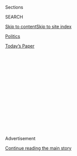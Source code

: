 <div id="app">

<div>

<div>

<div>

<div class="NYTAppHideMasthead css-1q2w90k e1suatyy0">

<div class="section css-ui9rw0 e1suatyy2">

<div class="css-eph4ug er09x8g0">

<div class="css-6n7j50">

</div>

<span class="css-1dv1kvn">Sections</span>

<div class="css-10488qs">

<span class="css-1dv1kvn">SEARCH</span>

</div>

[Skip to content](#site-content)[Skip to site
index](#site-index)

</div>

<div id="masthead-section-label" class="css-1wr3we4 eaxe0e00">

[Politics](https://www.nytimes.com/section/politics)

</div>

<div class="css-10698na e1huz5gh0">

</div>

</div>

<div id="masthead-bar-one" class="section hasLinks css-15hmgas e1csuq9d3">

<div class="css-uqyvli e1csuq9d0">

</div>

<div class="css-1uqjmks e1csuq9d1">

</div>

<div class="css-9e9ivx">

[](https://myaccount.nytimes.com/auth/login?response_type=cookie&client_id=vi)

</div>

<div class="css-1bvtpon e1csuq9d2">

[Today’s
Paper](https://www.nytimes.com/section/todayspaper)

</div>

</div>

</div>

</div>

<div data-aria-hidden="false">

<div id="site-content" data-role="main">

<div>

<div class="css-1aor85t" style="opacity:0.000000001;z-index:-1;visibility:hidden">

<div class="css-1hqnpie">

<div class="css-epjblv">

<span class="css-17xtcya">[Politics](/section/politics)</span><span class="css-x15j1o">|</span><span class="css-fwqvlz">Putin
Led a Complex Cyberattack Scheme to Aid Trump, Report
Finds</span>

</div>

<div class="css-k008qs">

<div class="css-1iwv8en">

<span class="css-18z7m18"></span>

<div>

</div>

</div>

<span class="css-1n6z4y">https://nyti.ms/2jbRig6</span>

<div class="css-1705lsu">

<div class="css-4xjgmj">

<div class="css-4skfbu" data-role="toolbar" data-aria-label="Social Media Share buttons, Save button, and Comments Panel with current comment count" data-testid="share-tools">

  - 
  - 
  - 
  - 
    
    <div class="css-6n7j50">
    
    </div>

  - 
  - 

</div>

</div>

</div>

</div>

</div>

</div>

<div class="css-13pd83m">

</div>

<div id="top-wrapper" class="css-1sy8kpn">

<div id="top-slug" class="css-l9onyx">

Advertisement

</div>

[Continue reading the main
story](#after-top)

<div class="ad top-wrapper" style="text-align:center;height:100%;display:block;min-height:250px">

<div id="top" class="place-ad" data-position="top" data-size-key="top">

</div>

</div>

<div id="after-top">

</div>

</div>

<div id="sponsor-wrapper" class="css-1hyfx7x">

<div id="sponsor-slug" class="css-19vbshk">

Supported by

</div>

[Continue reading the main
story](#after-sponsor)

<div id="sponsor" class="ad sponsor-wrapper" style="text-align:center;height:100%;display:block">

</div>

<div id="after-sponsor">

</div>

</div>

<div class="css-1vkm6nb ehdk2mb0">

# Putin Led a Complex Cyberattack Scheme to Aid Trump, Report Finds

</div>

<div class="css-79elbk" data-testid="photoviewer-wrapper">

<div class="css-z3e15g" data-testid="photoviewer-wrapper-hidden">

</div>

<div class="css-1a48zt4 ehw59r15" data-testid="photoviewer-children">

![<span class="css-16f3y1r e13ogyst0" data-aria-hidden="true">President-elect
Donald J. Trump left One World Trade Center after a meeting on
Friday.</span><span class="css-cnj6d5 e1z0qqy90" itemprop="copyrightHolder"><span class="css-1ly73wi e1tej78p0">Credit...</span><span><span>Lucas
Jackson/Reuters</span></span></span>](https://static01.nyt.com/images/2017/01/07/us/07trump3_hp/07trump3_hp-articleInline.jpg?quality=75&auto=webp&disable=upscale)

</div>

</div>

<div class="css-xt80pu e12qa4dv0">

<div class="css-18e8msd">

<div class="css-vp77d3 epjyd6m0">

<div class="css-1baulvz">

By [<span class="css-1baulvz" itemprop="name">Michael D.
Shear</span>](http://www.nytimes.com/by/michael-d-shear) and
[<span class="css-1baulvz last-byline" itemprop="name">David E.
Sanger</span>](http://www.nytimes.com/by/david-e-sanger)

</div>

</div>

  - Jan. 6,
    2017

  - 
    
    <div class="css-4xjgmj">
    
    <div class="css-d8bdto" data-role="toolbar" data-aria-label="Social Media Share buttons, Save button, and Comments Panel with current comment count" data-testid="share-tools">
    
      - 
      - 
      - 
      - 
        
        <div class="css-6n7j50">
        
        </div>
    
      - 
      - 
    
    </div>
    
    </div>

</div>

</div>

<div class="section meteredContent css-1r7ky0e" name="articleBody" itemprop="articleBody">

<div class="css-1fanzo5 StoryBodyCompanionColumn">

<div class="css-53u6y8">

WASHINGTON — President Vladimir V. Putin of Russia directed a vast
cyberattack aimed at denying Hillary Clinton the presidency and
installing Donald J. Trump in the Oval Office, the nation’s top
intelligence agencies said in an extraordinary report they delivered on
Friday to Mr. Trump.

The officials presented their unanimous conclusions to Mr. Trump in a
two-hour briefing at Trump Tower in New York that brought the leaders of
America’s intelligence agencies face to face with their most vocal
skeptic, the president-elect, who has repeatedly cast doubt on Russia’s
role. The meeting came just two weeks before Mr. Trump’s inauguration
and was underway even as the electoral votes from his victory were being
formally counted in a joint session of Congress.

Soon after leaving the meeting, intelligence officials [released the
declassified,<span class="css-8l6xbc evw5hdy0"> </span>damning
report](http://www.nytimes.com/interactive/2017/01/06/us/politics/document-russia-hacking-report-intelligence-agencies.html?_r=0)
that described the sophisticated cybercampaign as part of a continuing
Russian effort to weaken the United States government and its democratic
institutions. The report — a virtually unheard-of, real-time revelation
by the American intelligence agencies that undermined the legitimacy of
the president who is about to direct them — made the case that Mr. Trump
was the favored candidate of Mr. Putin.

The Russian leader, the report said, sought to denigrate Mrs. Clinton,
and the report detailed what the officials had revealed to President
Obama a day earlier: Mr. Trump’s victory followed a complicated,
multipart cyberinformation attack whose goal had evolved to help the
Republican win.

</div>

</div>

<div class="css-1fanzo5 StoryBodyCompanionColumn">

<div class="css-53u6y8">

The 25-page report did not conclude that Russian involvement tipped the
election to Mr. Trump.

The public report lacked the evidence that intelligence officials said
was included in a classified version, which they described as
information on the sources and methods used to collect the information
about Mr. Putin and his associates. Those would include intercepts of
conversations and the harvesting of computer data from “implants” that
the United States and its allies have put in Russian computer
networks.

</div>

</div>

<div class="css-1sngw6j">

[](https://www.nytimes.com/interactive/2017/01/06/us/russian-hack-evidence.html)

<div class="css-1eoytci">

![](https://static01.nyt.com/images/2017/01/06/us/russian-hack-evidence-1483678537382/russian-hack-evidence-1483678537382-largeHorizontalJumbo.jpg)

</div>

<div class="css-1rha1bf">

## Was It a 400-Pound, 14-Year-Old Hacker, or Russia? Here’s Some of the Evidence

Reports released by information security companies provide evidence
about the hacking of United States political officials and
organizations.

</div>

</div>

<div class="css-1fanzo5 StoryBodyCompanionColumn">

<div class="css-53u6y8">

Much of the unclassified report focused instead on an overt Kremlin
propaganda campaign that would be unlikely to convince skeptics of the
report’s more serious conclusions.

The report may be a political blow to Mr. Trump. But it is also a risky
moment for the intelligence agencies that have become more powerful
since the Sept. 11, 2001, attacks, but have had to fend off allegations
that they exaggerated intelligence during the buildup to the Iraq war.

The declassified report did describe in detail the efforts of Mr. Putin
and his security services, including the creation of the online Guccifer
2.0 persona and DCLeaks.com to release information gained from the hacks
to the public.

</div>

</div>

<div class="css-1fanzo5 StoryBodyCompanionColumn">

<div class="css-53u6y8">

“Putin and the Russian Government aspired to help President-elect
Trump’s election chances when possible by discrediting Secretary
Clinton and publicly contrasting her unfavorably to him,” the report by
the nation’s intelligence agencies concluded.

Mr. Trump, whose resistance to that very conclusion has led him to
repeatedly mock the country’s intelligence services on Twitter since
Election Day, issued a written statement that appeared to concede some
Russian involvement. But Mr. Trump said nothing about the conclusion
that Mr. Putin had sought to aid his candidacy, other than insisting
that he still believes the Russian attacks had no effect on the outcome.

The president-elect’s written statement came just hours after Mr. Trump
[told The New York
Times](https://www.nytimes.com/2017/01/06/us/politics/donald-trump-wall-hack-russia.html)
in an interview that the storm surrounding Russian hacking was nothing
more than a “political witch hunt” carried out by his adversaries, who
he said were embarrassed by their loss to him in the 2016 election.
Speaking by telephone three hours before the intelligence briefing, Mr.
Trump repeatedly criticized the intense focus on Russia.

“China, relatively recently, hacked 20 million government names,” he
said, referring to the breach of computers at the Office of Personnel
Management in late 2014 and early 2015. “How come nobody even talks
about that? This is a political witch hunt.”

Later, Mr. Trump sought to blame the Democrats for any cyberattacks that
might have occurred. “Gross negligence by the Democratic National
Committee allowed hacking to take place,” [he said in a
Twitter](https://twitter.com/realDonaldTrump/status/817579925771341825)
message posted about 11 p.m. “The Republican National Committee had
strong defense\!”

Vice President-elect Mike Pence told reporters that he and Mr. Trump had
“appreciated the presentation” by the intelligence officials and
described the conversation as “respectful.” Mr. Pence said the new
administration would take aggressive action “to combat cyberattacks and
protect the security of the American people from this type of intrusion
in the future.”

</div>

</div>

<div class="css-1fanzo5 StoryBodyCompanionColumn">

<div class="css-53u6y8">

Mr. Trump, who has consistently questioned the evidence of Russian
hacking during the election, did so again Friday before he met with the
intelligence officials. Asked why he thought there was so much attention
on the Russian cyberattacks, the president-elect said the motivation was
political.

He also repeated his criticism of the American intelligence agencies,
saying that “a lot of mistakes were made” in the past, noting in
particular the attacks on the World Trade Center and saying, as he has
repeatedly, that “weapons of mass destruction was one of the great
mistakes of all time.”

But after meeting with the intelligence officials, Mr. Trump appeared to
moderate his position, conceding that “Russia, China, other countries,
outside groups and people are consistently trying to break through the
cyberinfrastructure of our governmental institutions, businesses and
organizations, including the Democrat National
Committee.”

</div>

</div>

<div class="css-1sngw6j">

[](https://www.nytimes.com/interactive/2016/12/29/us/politics/russian-hack-in-200-words.html)

<div class="css-1eoytci">

![](https://static01.nyt.com/images/2016/12/29/us/politics/russian-hack-in-200-words-1483060431834/russian-hack-in-200-words-1483060431834-square640-v2.png)

</div>

<div class="css-1rha1bf">

## The Russian Hacking in 200 Words

President Obama announced sanctions against Russia for trying to
influence the 2016 election through cyberattacks. Here’s what led to the
sanctions.

</div>

</div>

<div class="css-1fanzo5 StoryBodyCompanionColumn">

<div class="css-53u6y8">

The report described a broad campaign of covert operations, including
the “trolling” on the internet of people who were viewed as opponents of
Russia’s effort. While it accused Russian intelligence agencies of
obtaining and maintaining “access to elements of multiple U.S. state or
local electoral boards,” it concluded — as officials have publicly —
that there was no evidence of tampering with the tallying of the vote on
Nov. 8.

The report, reflecting the assessments of the C.I.A., the F.B.I. and the
National Security Agency, stopped short of backing up Mr. Trump on his
declaration that the hacking activity had no effect on the election.

“We did not make an assessment of the impact that Russian activities had
on the outcome of the 2016 election,” the report concluded, saying it
was beyond its responsibility to analyze American “political processes”
or public opinion.

</div>

</div>

<div class="css-1fanzo5 StoryBodyCompanionColumn">

<div class="css-53u6y8">

The intelligence agencies also concluded “with high confidence” that
Russia’s main military intelligence unit, the G.R.U., created a
“persona” called Guccifer 2.0 and a website, DCLeaks.com, to release
the emails of the Democratic National Committee and of the chairman of
the Clinton campaign, John D. Podesta.

When those disclosures received what was seen as insufficient attention,
the report said, the G.R.U. “relayed material it acquired from the
D.N.C. and senior Democratic officials to WikiLeaks.” The founder of
WikiLeaks, Julian Assange, has denied that Russia was the source of the
emails it published.

The role of RT — the Russian English-language news organization that
American intelligence says is a Kremlin propaganda operation — in the
Kremlin’s effort to influence the election is covered in far more detail
by the report than any other aspect of the Russian campaign. An annex in
the report on RT, which was first written in 2012 but not previously
made public, takes up eight pages of the report’s 14-page main
section.

</div>

</div>

<div style="max-width:100%;margin:0 auto">

<div class="css-17dprlf" data-id="100000004799217" data-slug="news-tips-article-promo" style="max-width:580px">

</div>

</div>

<div class="css-1fanzo5 StoryBodyCompanionColumn">

<div class="css-53u6y8">

The report’s unequivocal assessment of RT presents an awkward
development for Lt. Gen. Michael T. Flynn, who is Mr. Trump’s choice to
serve as national security adviser. Mr. Flynn has appeared repeatedly on
RT’s news programs and in December 2015 was paid by the network to give
a speech in Russia and attend its lavish anniversary party, where he sat
at the elbow of Mr. Putin. Mr. Flynn has since defended his speech,
insisting that RT is no different from CNN or MSNBC.

The report also stated that Russia collected data “on some
Republican-affiliated targets,” but did not disclose the contents of
whatever it harvested.

Intelligence officials who prepared the classified report have concluded
that British intelligence was among the first to raise an alarm that
Moscow hacked into the Democratic National Committee’s computer servers,
and alerted their American counterparts, according to two people
familiar with the conclusions.

</div>

</div>

<div class="css-1fanzo5 StoryBodyCompanionColumn">

<div class="css-53u6y8">

The British role, which has been closely held, is a critical part of the
timeline because it suggests that some of the first tipoffs, in fall
2015, came from voice intercepts, computer traffic or informants outside
the United States, as emails and other data from the Democratic National
Committee flowed out of the country.

The conclusions in the report were described on Thursday to President
Obama and on Friday to Mr. Trump by James R. Clapper Jr., the director
of national intelligence; John O. Brennan, the director of the C.I.A.;
Adm. Michael S. Rogers, the director of the National Security Agency;
and James B. Comey, the director of the F.B.I.

The key to the public report’s assessment is that Russia’s motives
“evolved over the course of the campaign.” When it appeared that Mrs.
Clinton was more likely to win, it concluded, the Russian effort focused
“on undermining her future presidency,” with pro-Kremlin bloggers
preparing a Twitter campaign with the hashtag \#DemocracyRIP. It noted
that Mr. Putin had a particular animus for Mrs. Clinton because he
believed she had incited protests against him in 2011.

Yet the attacks, the report said, began long before anyone could have
known that Mr. Trump, considered a dark horse, would win the Republican
nomination. It said the attacks began as early as July 2015, when
Russian intelligence operatives first [gained access to the Democratic
National Committee’s
networks](https://www.nytimes.com/2016/12/13/us/politics/russia-hack-election-dnc.html).
Russia maintained that access for 11 months, until “at least June 2016,”
the report concludes, leaving open the possibility that Russian
cyberattackers may have had access even after the firm CrowdStrike
believed that it had kicked them off the networks.

</div>

</div>

</div>

<div>

</div>

<div>

</div>

<div>

</div>

<div>

<div id="bottom-wrapper" class="css-1ede5it">

<div id="bottom-slug" class="css-l9onyx">

Advertisement

</div>

[Continue reading the main
story](#after-bottom)

<div id="bottom" class="ad bottom-wrapper" style="text-align:center;height:100%;display:block;min-height:90px">

</div>

<div id="after-bottom">

</div>

</div>

</div>

</div>

</div>

## Site Index

<div>

</div>

## Site Information Navigation

  - [© <span>2020</span> <span>The New York Times
    Company</span>](https://help.nytimes.com/hc/en-us/articles/115014792127-Copyright-notice)

<!-- end list -->

  - [NYTCo](https://www.nytco.com/)
  - [Contact
    Us](https://help.nytimes.com/hc/en-us/articles/115015385887-Contact-Us)
  - [Work with us](https://www.nytco.com/careers/)
  - [Advertise](https://nytmediakit.com/)
  - [T Brand Studio](http://www.tbrandstudio.com/)
  - [Your Ad
    Choices](https://www.nytimes.com/privacy/cookie-policy#how-do-i-manage-trackers)
  - [Privacy](https://www.nytimes.com/privacy)
  - [Terms of
    Service](https://help.nytimes.com/hc/en-us/articles/115014893428-Terms-of-service)
  - [Terms of
    Sale](https://help.nytimes.com/hc/en-us/articles/115014893968-Terms-of-sale)
  - [Site
    Map](https://spiderbites.nytimes.com)
  - [Help](https://help.nytimes.com/hc/en-us)
  - [Subscriptions](https://www.nytimes.com/subscription?campaignId=37WXW)

</div>

</div>

</div>

</div>
